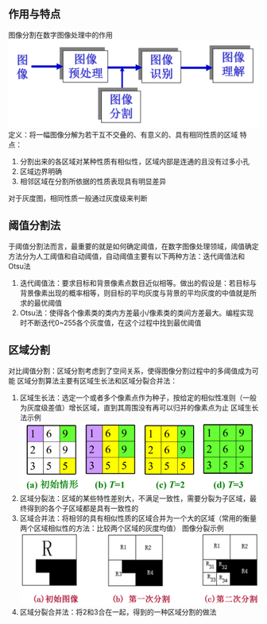 ## 作用与特点
图像分割在数字图像处理中的作用
![](images/image-1.png)
定义：将一幅图像分解为若干互不交叠的、有意义的、具有相同性质的区域
特点：
1. 分割出来的各区域对某种性质有相似性，区域内部是连通的且没有过多小孔
2. 区域边界明确
3. 相邻区域在分割所依据的性质表现具有明显差异

对于灰度图，相同性质一般通过灰度级来判断
## 阈值分割法
于阈值分割法而言，最重要的就是如何确定阈值，在数字图像处理领域，阈值确定方法分为人工阈值和自动阈值，自动阈值主要有以下两种方法：迭代阈值法和Otsu法
1. 迭代阈值法：要求目标和背景像素点数目近似相等。做出的假设是：若目标与背景像素出现的概率相等，则目标的平均灰度与背景的平均灰度的中值就是所求的最优阈值
2. Otsu法：使得各个像素类的类内方差最小/像素类的类间方差最大。编程实现时不断迭代0~255各个灰度值，在这个过程中找到最优阈值
## 区域分割
对比阈值分割：区域分割考虑到了空间关系，使得图像分割过程中的多阈值成为可能
区域分割算法主要有区域生长法和区域分裂合并法：
1. 区域生长法：选定一个或者多个像素点作为种子，按给定的相似性准则（一般为灰度级差值）增长区域，直到其周围没有再可以归并的像素点为止
区域生长法示例
![](images/image-2.png)
2. 区域分裂法：区域的某些特性差别大，不满足一致性，需要分裂为子区域，最终得到的各个子区域都是具有一致性的
3. 区域合并法：将相邻的具有相似性质的区域合并为一个大的区域（常用的衡量两个区域相似性的方法：比较两个区域的灰度均值）
图像分裂示例
![](images/image-3.png)
4. 区域分裂合并法：将2和3合在一起，得到的一种区域分割的做法

